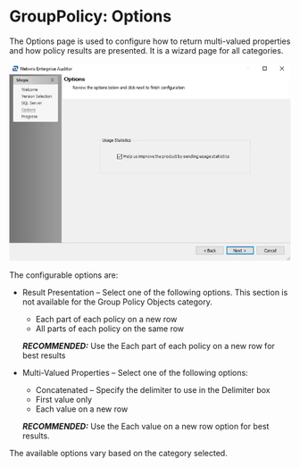 # GroupPolicy: Options

The Options page is used to configure how to return multi-valued properties and how policy results are presented. It is a wizard page for all categories.

![Group Policy Data Collector Wizard Options page](../../../../../../static/img/product_docs/accessanalyzer/enterpriseauditor/install/application/options.webp)

The configurable options are:

- Result Presentation – Select one of the following options. This section is not available for the Group Policy Objects category.

  - Each part of each policy on a new row
  - All parts of each policy on the same row

  ___RECOMMENDED:___ Use the Each part of each policy on a new row for best results
- Multi-Valued Properties – Select one of the following options:

  - Concatenated – Specify the delimiter to use in the Delimiter box
  - First value only
  - Each value on a new row

  ___RECOMMENDED:___ Use the Each value on a new row option for best results.

The available options vary based on the category selected.
